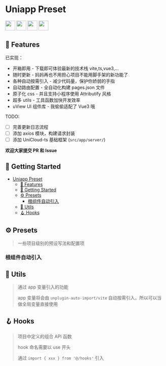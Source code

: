 # Uniapp Preset

<div>
<img src="https://img.shields.io/badge/Vue.js-35495E?style=for-the-badge&logo=vuedotjs&logoColor=4FC08D" height="31">
<img src="https://img.shields.io/badge/Vite-B73BFE?style=for-the-badge&logo=vite&logoColor=FFD62E" height="31">
<img src="https://img.shields.io/badge/TypeScript-007ACC?style=for-the-badge&logo=typescript&logoColor=white" height="31">
<img src="https://user-images.githubusercontent.com/26431026/159439484-68970ebe-d484-4aff-a556-eb8fd6e58202.png" height="31">
</div>

## 💄 Features

已实现：

- 开箱即用 - 下载即可体验最新的技术栈 vite,ts,vue3,...
- 随时更新 - 妈妈再也不用担心项目不能用脚手架的新功能了
- 各种自动按需引入 - 减少代码量，保护你娇弱的手指
- 自动路由配置 - 全自动化构建 pages.json 文件
- 原子化 css - 并且支持小程序使用 Attributify 风格
- 超多 utils - 工具函数加快开发效率
- uView UI 组件库 - 我偷偷适配了 Vue3 哦

TODO:

- [ ] 完善更新日志流程
- [ ] 添加 axios 模块，构建请求封装
- [ ] 添加 UniCloud-ts 基础框架 (`src/app/server/`)

**欢迎大家提交 PR 和 Issue**

## 🎉 Getting Started

- [Uniapp Preset](#uniapp-preset)
  - [💄 Features](#-features)
  - [🎉 Getting Started](#-getting-started)
  - [⚙️ Presets](#️-presets)
    - [根组件自动引入](#根组件自动引入)
  - [🧰 Utils](#-utils)
  - [🪝 Hooks](#-hooks)

## ⚙️ Presets

> 一些项目级别的预设写法和配置项

### 根组件自动引入

###

## 🧰 Utils

> 通过 app 变量引入的功能
>
> app 变量将会由 `unplugin-auto-import/vite` 自动按需引入，所以可以当做全局变量直接使用

## 🪝 Hooks

> 项目中定义的组合 API 函数
>
> hook 命名需要以 use 开头
>
> 通过 `import { xxx } from '@/hooks'` 引入
